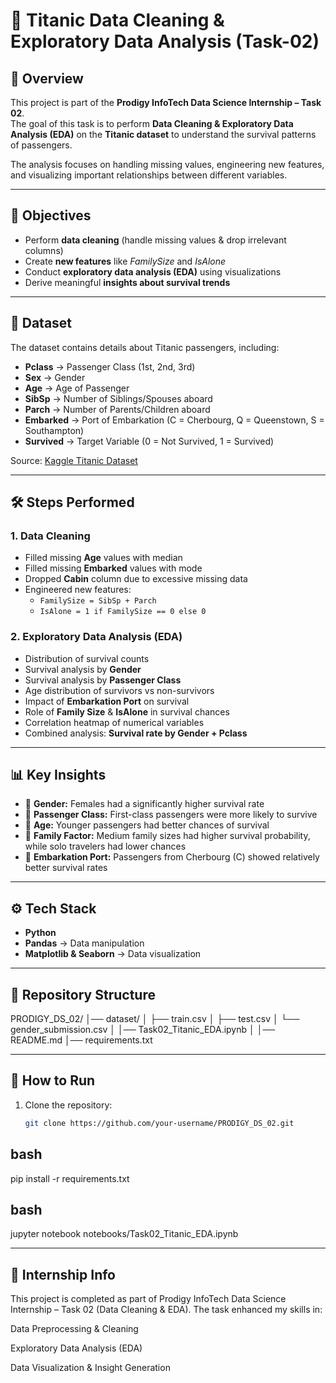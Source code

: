 # 🚢 Titanic Data Cleaning & Exploratory Data Analysis (Task-02)

## 📌 Overview
This project is part of the **Prodigy InfoTech Data Science Internship – Task 02**.  
The goal of this task is to perform **Data Cleaning & Exploratory Data Analysis (EDA)** on the **Titanic dataset** to understand the survival patterns of passengers.  

The analysis focuses on handling missing values, engineering new features, and visualizing important relationships between different variables.

---

## 🎯 Objectives
- Perform **data cleaning** (handle missing values & drop irrelevant columns)  
- Create **new features** like *FamilySize* and *IsAlone*  
- Conduct **exploratory data analysis (EDA)** using visualizations  
- Derive meaningful **insights about survival trends**  

---

## 📂 Dataset
The dataset contains details about Titanic passengers, including:
- **Pclass** → Passenger Class (1st, 2nd, 3rd)  
- **Sex** → Gender  
- **Age** → Age of Passenger  
- **SibSp** → Number of Siblings/Spouses aboard  
- **Parch** → Number of Parents/Children aboard  
- **Embarked** → Port of Embarkation (C = Cherbourg, Q = Queenstown, S = Southampton)  
- **Survived** → Target Variable (0 = Not Survived, 1 = Survived)  

Source: [Kaggle Titanic Dataset](https://www.kaggle.com/c/titanic)

---

## 🛠️ Steps Performed

### 1. Data Cleaning
- Filled missing **Age** values with median  
- Filled missing **Embarked** values with mode  
- Dropped **Cabin** column due to excessive missing data  
- Engineered new features:  
  - `FamilySize = SibSp + Parch`  
  - `IsAlone = 1 if FamilySize == 0 else 0`  

### 2. Exploratory Data Analysis (EDA)
- Distribution of survival counts  
- Survival analysis by **Gender**  
- Survival analysis by **Passenger Class**  
- Age distribution of survivors vs non-survivors  
- Impact of **Embarkation Port** on survival  
- Role of **Family Size** & **IsAlone** in survival chances  
- Correlation heatmap of numerical variables  
- Combined analysis: **Survival rate by Gender + Pclass**  

---

## 📊 Key Insights
- 🎯 **Gender:** Females had a significantly higher survival rate  
- 🎯 **Passenger Class:** First-class passengers were more likely to survive  
- 🎯 **Age:** Younger passengers had better chances of survival  
- 🎯 **Family Factor:** Medium family sizes had higher survival probability, while solo travelers had lower chances  
- 🎯 **Embarkation Port:** Passengers from Cherbourg (C) showed relatively better survival rates  

---

## ⚙️ Tech Stack
- **Python**  
- **Pandas** → Data manipulation  
- **Matplotlib & Seaborn** → Data visualization  

---

## 📂 Repository Structure
PRODIGY_DS_02/
│── dataset/
│ ├── train.csv
│ ├── test.csv
│ └── gender_submission.csv
│
│── Task02_Titanic_EDA.ipynb
│
│── README.md
│── requirements.txt


---

## 🚀 How to Run
1. Clone the repository:
   ```bash
   git clone https://github.com/your-username/PRODIGY_DS_02.git

## bash
pip install -r requirements.txt

## bash
jupyter notebook notebooks/Task02_Titanic_EDA.ipynb

---

## 🙌 Internship Info

This project is completed as part of Prodigy InfoTech Data Science Internship – Task 02 (Data Cleaning & EDA).
The task enhanced my skills in:

Data Preprocessing & Cleaning

Exploratory Data Analysis (EDA)

Data Visualization & Insight Generation

